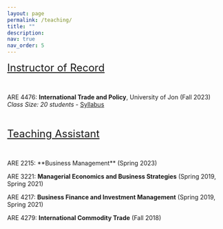 ```yaml
---
layout: page
permalink: /teaching/
title: ""
description: 
nav: true
nav_order: 5
---
```


<!-- <strong style="font-size: 22px;">Instructor of Record</strong> -->
<font size="5"><u> Instructor of Record </u></font>

<p>&nbsp;</p>

ARE 4476: **International Trade and Policy**, University of Jon (Fall 2023)\
*Class Size: 20 students* - [Syllabus](https://www.dropbox.com/scl/fi/baydir1lr6sxo8710neay/ARE4476_Syllabus_fall23.pdf?rlkey=sdderjw9ui4brcj0l49oywdxk&dl=0)



<p>&nbsp;</p>



<font size="5"><u> Teaching Assistant </u></font>
<p>&nbsp;</p>
ARE 2215: **Business Management** (Spring 2023)

ARE 3221: **Managerial Economics and Business Strategies** (Spring 2019, Spring 2021)

ARE 4217: **Business Finance and Investment Management** (Spring 2019, Spring 2021)

ARE 4279: **International Commodity Trade** (Fall 2018)
